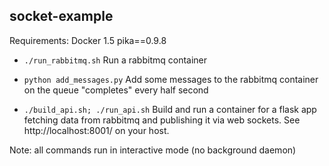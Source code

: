 socket-example
--------------

Requirements:
    Docker 1.5
    pika==0.9.8

* ```./run_rabbitmq.sh``` Run a rabbitmq container

* ```python add_messages.py``` Add some messages to the rabbitmq container on the queue "completes" every half second

* ```./build_api.sh; ./run_api.sh``` Build and run a container for a flask app fetching data from rabbitmq and publishing it via web sockets. See http://localhost:8001/ on your host.

Note: all commands run in interactive mode (no background daemon)
